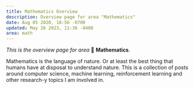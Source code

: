 ```yaml
---
title: Mathematics Overview
description: Overview page for area "Mathematics"
date: Aug 05 2020, 18:56 -0700
updated: May 26 2023, 11:36 -0400
area: math
---
```


_This is the overview page for area_ :1234: **Mathematics**.

Mathematics is the language of nature. Or at least the best thing that humans
have at disposal to understand nature. This is a collection of posts around
computer science, machine learning, reinforcement learning
and other research-y topics I am involved in.
